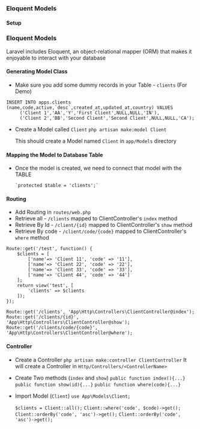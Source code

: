 ### Eloquent Models

#### Setup

### Eloquent Models

Laravel includes Eloquent, an object-relational mapper (ORM) that makes it enjoyable to interact with your database

#### Generating Model Class

-   Make sure you add some dummy records in your Table - `clients` (For Demo)

```
INSERT INTO apps.clients (name,code,active,`desc`,created_at,updated_at,country) VALUES
	 ('Client 1','AA','Y','First Client',NULL,NULL,'IN'),
	 ('Client 2','BB','Second Client','Second Client',NULL,NULL,'CA');
```

-   Create a Model called `Client`
    `php artisan make:model Client`

    This should create a Model named `Client` in `app/Models` directory

#### Mapping the Model to Database Table

-   Once the model is created, we need to connect that model with the TABLE

        `protected $table = 'clients';`

#### Routing

-   Add Routing in `routes/web.php`
-   Retrieve all - `/clients` mapped to ClientController's `index` method
-   Retrieve By Id - `/client/{id}` mapped to ClientController's `show` method
-   Retrieve By code - `/client/code/{code}` mapped to ClientController's `where` method

```
Route::get('/test', function() {
    $clients = [
        ['name'=> 'Client 11', 'code' => '11'],
        ['name'=> 'Client 22', 'code' => '22'],
        ['name'=> 'Client 33', 'code' => '33'],
        ['name'=> 'Client 44', 'code' => '44']
    ];
    return view('test', [
        'clients' => $clients
    ]);
});

Route::get('/clients', 'App\Http\Controllers\ClientController@index');
Route::get('/clients/{id}', 'App\Http\Controllers\ClientController@show');
Route::get('/clients/code/{code}', 'App\Http\Controllers\ClientController@where');
```

#### Controller

-   Create a Controller
    `php artisan make:controller ClientController`
    It will create a Controller in `Http/Controllers/<ControllerName>`

-   Create Two methods (`index` and `show`)
    `public function index(){...}`
    `public function show(id){...}`
    `public function where(code){...}`

-   Import Model (`Client`)
    `use App\Models\Client;`

    `$clients = Client::all();`
    `Client::where('code', $code)->get();`
    `Client::orderBy('code', 'asc')->get();`
    `Client::orderBy('code', 'asc')->get();`
